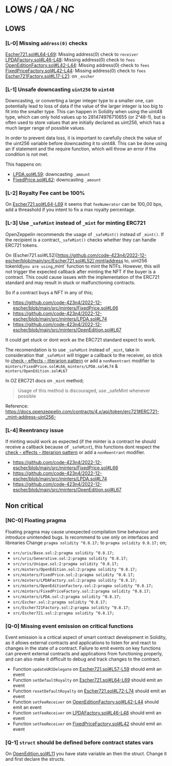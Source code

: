 # LOWS / QA / NC

## LOWS

### [L-0] Missing `address(0)` checks

[Escher721.sol#L64-L69](https://github.com/code-423n4/2022-12-escher/blob/main/src/Escher721.sol#L64-L69): Missing address(0) check to `receiver`
[LPDAFactory.sol#L46-L48](https://github.com/code-423n4/2022-12-escher/blob/main/src/minters/LPDAFactory.sol#L46-L48): Missing address(0) check to `fees`
[OpenEditionFactory.sol#L42-L44](https://github.com/code-423n4/2022-12-escher/blob/main/src/minters/OpenEditionFactory.sol#L42-L44): Missing address(0) check to `fees`
[FixedPriceFactory.sol#L42-L44](https://github.com/code-423n4/2022-12-escher/blob/main/src/minters/FixedPriceFactory.sol#L42-L44): Missing address(0) check to `fees`
[Escher721Factory.sol#L17-L21](https://github.com/code-423n4/2022-12-escher/blob/main/src/Escher721Factory.sol#L17-L21): on `_escher`

### [L-1] Unsafe downcasting `uint256` to `uint48`
Downcasting, or converting a larger integer type to a smaller one, can potentially lead to loss of data if the value of the larger integer is too big to fit into the smaller type. This can happen in Solidity when using the uint48 type, which can only hold values up to 281474976710655 (or 2^48-1), but is often used to store values that are initially declared as uint256, which has a much larger range of possible values.

In order to prevent data loss, it is important to carefully check the value of the uint256 variable before downcasting it to uint48. This can be done using an if statement and the require function, which will throw an error if the condition is not met.

This happens on:
- [LPDA.sol#L59](https://github.com/code-423n4/2022-12-escher/blob/main/src/minters/LPDA.sol#L59): downcasting `_amount`
- [FixedPrice.sol#L62](https://github.com/code-423n4/2022-12-escher/blob/main/src/minters/FixedPrice.sol#L62): downcasting `_amount`


### [L-2] Royalty Fee cant be 100%

On [Escher721.sol#L64-L69](https://github.com/code-423n4/2022-12-escher/blob/main/src/Escher721.sol#L64-L69) it seems that `feeNumerator` can be 100_00 bps, add a threashold if you intent to fix a max royalty percentage.

### [L-3] Use `_safeMint` instead of `_mint` for minting ERC721
OpenZeppelin recommends the usage of `_safeMint()` instead of `_mint()`. If the recipient is a contract,`_safeMint()` checks whether they can handle ERC721 tokens.

On (Escher721.sol#L52)[https://github.com/code-423n4/2022-12-escher/blob/main/src/Escher721.sol#L52]`mint(address to, uint256 tokenId)` you are using `_mint` function to mint the NTFs. However, this will not trigger the expected callback after minting the NFT if the buyer is a contract. This could cause issues with the implementation of the ERC721 standard and may result in stuck or malfunctioning contracts.


So if a contract buys a NFT in any of this;
- https://github.com/code-423n4/2022-12-escher/blob/main/src/minters/FixedPrice.sol#L66
- https://github.com/code-423n4/2022-12-escher/blob/main/src/minters/LPDA.sol#L74
- https://github.com/code-423n4/2022-12-escher/blob/main/src/minters/OpenEdition.sol#L67

It could get stuck or dont work as the ERC721 standard expect to work.

The recomendation is to use `_safeMint` instead of `_mint`, take in consideration that `_safeMint` will trigger a callback to the receiver, so stick to [check - effects - itterarion pattern](https://fravoll.github.io/solidity-patterns/checks_effects_interactions.html) or add a `nonReentrant` modifier to `minters/FixedPrice.sol#L66`, `minters/LPDA.sol#L74` & `minters/OpenEdition.sol#L67`


In OZ ERC721 docs on `_mint` method;
> Usage of this method is discouraged, use _safeMint whenever possible

Reference: https://docs.openzeppelin.com/contracts/4.x/api/token/erc721#ERC721-_mint-address-uint256-


### [L-4] Reentrancy issue
If minting would work as expected (if the minter is a contract he should receive a callback because of `_safeMint`), this functions dont respect the [check - effects - itterarion pattern](https://fravoll.github.io/solidity-patterns/checks_effects_interactions.html) or add a `nonReentrant` modifier.
- https://github.com/code-423n4/2022-12-escher/blob/main/src/minters/FixedPrice.sol#L66
- https://github.com/code-423n4/2022-12-escher/blob/main/src/minters/LPDA.sol#L74
- https://github.com/code-423n4/2022-12-escher/blob/main/src/minters/OpenEdition.sol#L67


## Non critical

### [NC-0] Floating pragma
Floating pragma may cause unexpected compilation time behaviour and introduce unintended bugs. Is recommend to use only on interfaces and librearies
Change `pragma solidity ^0.8.17;` to `pragma solidity 0.8.17;` on;

- `src/uris/Base.sol:2:pragma solidity ^0.8.17;`
- `src/uris/Generative.sol:2:pragma solidity ^0.8.17;`
- `src/uris/Unique.sol:2:pragma solidity ^0.8.17;`
- `src/minters/OpenEdition.sol:2:pragma solidity ^0.8.17;`
- `src/minters/FixedPrice.sol:2:pragma solidity ^0.8.17;`
- `src/minters/LPDAFactory.sol:2:pragma solidity ^0.8.17;`
- `src/minters/OpenEditionFactory.sol:2:pragma solidity ^0.8.17;`
- `src/minters/FixedPriceFactory.sol:2:pragma solidity ^0.8.17;`
- `src/minters/LPDA.sol:2:pragma solidity ^0.8.17;`
- `src/Escher.sol:2:pragma solidity ^0.8.17;`
- `src/Escher721Factory.sol:2:pragma solidity ^0.8.17;`
- `src/Escher721.sol:2:pragma solidity ^0.8.17;`



### [Q-0] Missing event emission on critical functions
Event emission is a critical aspect of smart contract development in Solidity, as it allows external contracts and applications to listen for and react to changes in the state of a contract. Failure to emit events on key functions can prevent external contracts and applications from functioning properly, and can also make it difficult to debug and track changes to the contract.

- Function `updateURIDelegate` on [Escher721.sol#L57-L59](https://github.com/code-423n4/2022-12-escher/blob/main/src/Escher721.sol#L57-L59) should emit an event
- Function `setDefaultRoyalty` on [Escher721.sol#L64-L69](https://github.com/code-423n4/2022-12-escher/blob/main/src/Escher721.sol#L64-L69) should emit an event
- Function `resetDefaultRoyalty` on [Escher721.sol#L72-L74](https://github.com/code-423n4/2022-12-escher/blob/main/src/Escher721.sol#L72-L74) should emit an event
- Function `setFeeReceiver` on [OpenEditionFactory.sol#L42-L44](https://github.com/code-423n4/2022-12-escher/blob/main/src/minters/OpenEditionFactory.sol#L42-L44) should emit an event
- Function `setFeeReceiver` on [LPDAFactory.sol#L46-L48](https://github.com/code-423n4/2022-12-escher/blob/main/src/minters/LPDAFactory.sol#L46-L48) should emit an event
- Function `setFeeReceiver` on [FixedPriceFactory.sol#L42](https://github.com/code-423n4/2022-12-escher/blob/main/src/minters/FixedPriceFactory.sol#L42) should emit an event


### [Q-1] `struct` should be defined before contract states vars

On [OpenEdition.sol#L11](https://github.com/code-423n4/2022-12-escher/blob/main/src/minters/OpenEdition.sol#L11) you have state variable an then the struct. Change it and first declare the structs.
